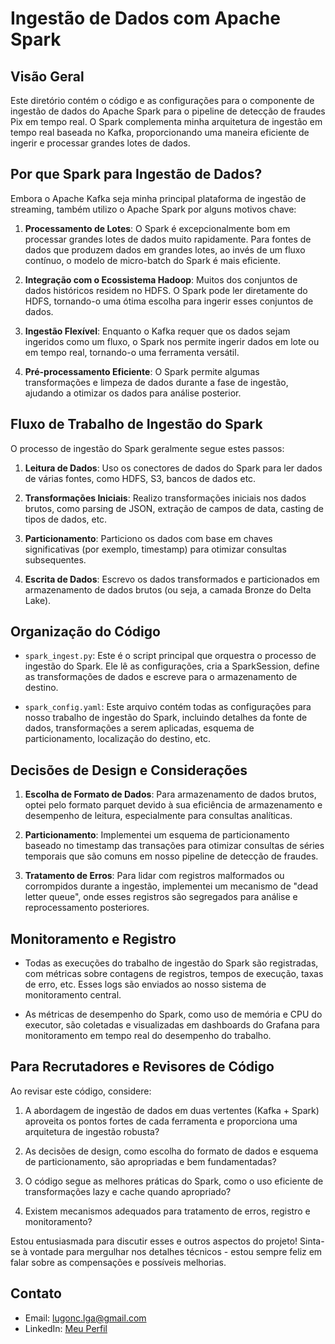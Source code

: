 # Ingestão de Dados com Apache Spark

## Visão Geral
Este diretório contém o código e as configurações para o componente de ingestão de dados do Apache Spark para o pipeline de detecção de fraudes Pix em tempo real. O Spark complementa minha arquitetura de ingestão em tempo real baseada no Kafka, proporcionando uma maneira eficiente de ingerir e processar grandes lotes de dados. 

## Por que Spark para Ingestão de Dados?
Embora o Apache Kafka seja minha principal plataforma de ingestão de streaming, também utilizo o Apache Spark por alguns motivos chave:

1. **Processamento de Lotes**: O Spark é excepcionalmente bom em processar grandes lotes de dados muito rapidamente. Para fontes de dados que produzem dados em grandes lotes, ao invés de um fluxo contínuo, o modelo de micro-batch do Spark é mais eficiente.

2. **Integração com o Ecossistema Hadoop**: Muitos dos conjuntos de dados históricos residem no HDFS. O Spark pode ler diretamente do HDFS, tornando-o uma ótima escolha para ingerir esses conjuntos de dados.

3. **Ingestão Flexível**: Enquanto o Kafka requer que os dados sejam ingeridos como um fluxo, o Spark nos permite ingerir dados em lote ou em tempo real, tornando-o uma ferramenta versátil.

4. **Pré-processamento Eficiente**: O Spark permite algumas transformações e limpeza de dados durante a fase de ingestão, ajudando a otimizar os dados para análise posterior.

## Fluxo de Trabalho de Ingestão do Spark
O processo de ingestão do Spark geralmente segue estes passos:

1. **Leitura de Dados**: Uso os conectores de dados do Spark para ler dados de várias fontes, como HDFS, S3, bancos de dados etc. 

2. **Transformações Iniciais**: Realizo transformações iniciais nos dados brutos, como parsing de JSON, extração de campos de data, casting de tipos de dados, etc.

3. **Particionamento**: Particiono os dados com base em chaves significativas (por exemplo, timestamp) para otimizar consultas subsequentes.

4. **Escrita de Dados**: Escrevo os dados transformados e particionados em armazenamento de dados brutos (ou seja, a camada Bronze do Delta Lake).

## Organização do Código
- `spark_ingest.py`: Este é o script principal que orquestra o processo de ingestão do Spark. Ele lê as configurações, cria a SparkSession, define as transformações de dados e escreve para o armazenamento de destino.

- `spark_config.yaml`: Este arquivo contém todas as configurações para nosso trabalho de ingestão do Spark, incluindo detalhes da fonte de dados, transformações a serem aplicadas, esquema de particionamento, localização do destino, etc.

## Decisões de Design e Considerações
1. **Escolha de Formato de Dados**: Para armazenamento de dados brutos, optei pelo formato parquet devido à sua eficiência de armazenamento e desempenho de leitura, especialmente para consultas analíticas.

2. **Particionamento**: Implementei um esquema de particionamento baseado no timestamp das transações para otimizar consultas de séries temporais que são comuns em nosso pipeline de detecção de fraudes.

3. **Tratamento de Erros**: Para lidar com registros malformados ou corrompidos durante a ingestão, implementei um mecanismo de "dead letter queue", onde esses registros são segregados para análise e reprocessamento posteriores.

## Monitoramento e Registro
- Todas as execuções do trabalho de ingestão do Spark são registradas, com métricas sobre contagens de registros, tempos de execução, taxas de erro, etc. Esses logs são enviados ao nosso sistema de monitoramento central.

- As métricas de desempenho do Spark, como uso de memória e CPU do executor, são coletadas e visualizadas em dashboards do Grafana para monitoramento em tempo real do desempenho do trabalho.

## Para Recrutadores e Revisores de Código
Ao revisar este código, considere:

1. A abordagem de ingestão de dados em duas vertentes (Kafka + Spark) aproveita os pontos fortes de cada ferramenta e proporciona uma arquitetura de ingestão robusta?

2. As decisões de design, como escolha do formato de dados e esquema de particionamento, são apropriadas e bem fundamentadas?

3. O código segue as melhores práticas do Spark, como o uso eficiente de transformações lazy e cache quando apropriado?

4. Existem mecanismos adequados para tratamento de erros, registro e monitoramento?

Estou entusiasmada para discutir esses e outros aspectos do projeto! Sinta-se à vontade para mergulhar nos detalhes técnicos - estou sempre feliz em falar sobre as compensações e possíveis melhorias.

## Contato
- Email: lugonc.lga@gmail.com
- LinkedIn: [Meu Perfil](https://www.linkedin.com/in/luanagoncalves05/)
